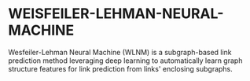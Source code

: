# WEISFEILER-LEHMAN-NEURAL-MACHINE
Wesfeiler-Lehman Neural Machine (WLNM) is a subgraph-based link prediction method leveraging deep learning to automatically learn graph structure features for link prediction from links' enclosing subgraphs. 
